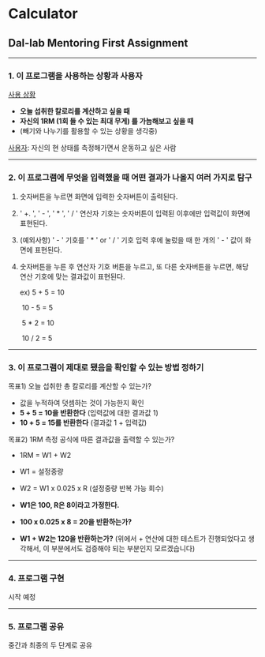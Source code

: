 # Calculator
## Dal-lab Mentoring First Assignment
---

### 1. 이 프로그램을 사용하는 상황과 사용자

<u>사용 상황</u>

- **오늘 섭취한 칼로리를 계산하고 싶을 때**
- **자신의 1RM (1회 들 수 있는 최대 무게) 를 가늠해보고 싶을 때**
- (빼기와 나누기를 활용할 수 있는 상황을 생각중)

<u>사용자</u>: 자신의 현 상태를 측정해가면서 운동하고 싶은 사람

---

### 2. 이 프로그램에 무엇을 입력했을 때 어떤 결과가 나올지 여러 가지로 탐구

1. 숫자버튼을 누르면 화면에 입력한 숫자버튼이 출력된다.

2. ' +. ', ' - ', ' * ', ' / ' 연산자 기호는 숫자버튼이 입력된 이후에만 입력값이 화면에 표현된다.

3. (예외사항) ' - ' 기호를 ' * ' or ' / ' 기호 입력 후에 눌렀을 때 한 개의 ' - ' 값이 화면에 표현된다.

4. 숫자버튼을 누른 후 연산자 기호 버튼을 누르고, 또 다른 숫자버튼을 누르면, 해당 연산 기호에 맞는 결과값이 표현된다.

   ex) 5 + 5 = 10

   ​	  10 - 5 = 5

   ​	    5 * 2 = 10

   ​	  10 / 2 = 5
---

### 3. 이 프로그램이 제대로 됐음을 확인할 수 있는 방법 정하기

목표1) 오늘 섭취한 총 칼로리를 계산할 수 있는가?

- 값을 누적하여 덧셈하는 것이 가능한지 확인
- **5 + 5 = 10을 반환한다** (입력값에 대한 결과값 1)
- **10 + 5 = 15를 반환한다** (결과값 1 + 입력값)

목표2) 1RM 측정 공식에 따른 결과값을 출력할 수 있는가?

- 1RM = W1 + W2

- W1 = 설정중량

- W2 = W1 x 0.025 x R (설정중량 반복 가능 회수)
- **W1은 100, R은 8이라고 가정한다.**
- **100 x 0.025 x 8 = 20을 반환하는가?**
- **W1 + W2는 120을 반환하는가?** (위에서 + 연산에 대한 테스트가 진행되었다고 생각해서, 이 부분에서도 검증해야 되는 부분인지 모르겠습니다)
---

### **4. 프로그램 구현**

시작 예정

---

### **5. 프로그램 공유**

중간과 최종의 두 단계로 공유
